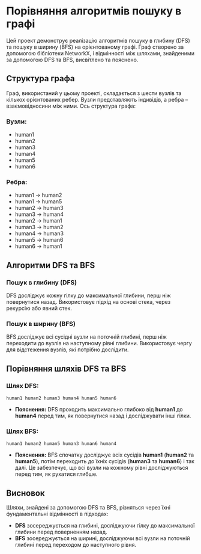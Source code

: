 # Порівняння алгоритмів пошуку в графі

Цей проект демонструє реалізацію алгоритмів пошуку в глибину (DFS) та пошуку в ширину (BFS) на орієнтованому графі. Граф створено за допомогою бібліотеки NetworkX, і відмінності між шляхами, знайденими за допомогою DFS та BFS, висвітлено та пояснено.

## Структура графа

Граф, використаний у цьому проекті, складається з шести вузлів та кількох орієнтованих ребер. Вузли представляють індивідів, а ребра – взаємовідносини між ними. Ось структура графа:

### Вузли:

- human1
- human2
- human3
- human4
- human5
- human6

### Ребра:

- human1 -> human2
- human1 -> human5
- human2 -> human3
- human3 -> human4
- human2 -> human1
- human3 -> human2
- human4 -> human3
- human5 -> human6
- human6 -> human1

## Алгоритми DFS та BFS

### Пошук в глибину (DFS)

DFS досліджує кожну гілку до максимальної глибини, перш ніж повернутися назад. Використовує підхід на основі стека, через рекурсію або явний стек.

### Пошук в ширину (BFS)

BFS досліджує всі сусідні вузли на поточній глибині, перш ніж переходити до вузлів на наступному рівні глибини. Використовує чергу для відстеження вузлів, які потрібно дослідити.

## Порівняння шляхів DFS та BFS

### Шлях DFS:

`human1 human2 human3 human4 human5 human6`

- **Пояснення:** DFS проходить максимально глибоко від **human1** до **human4** перед тим, як повернутися назад і досліджувати інші гілки.

### Шлях BFS:

`human1 human2 human5 human3 human6 human4`

- **Пояснення:** BFS спочатку досліджує всіх сусідів **human1** (**human2** та **human5**), потім переходить до їхніх сусідів (**human3** та **human6**) і так далі. Це забезпечує, що всі вузли на кожному рівні досліджуються перед тим, як рухатися глибше.

## Висновок

Шляхи, знайдені за допомогою DFS та BFS, різняться через їхні фундаментальні відмінності в підходах:

- **DFS** зосереджується на глибині, досліджуючи гілку до максимальної глибини перед поверненням назад.
- **BFS** зосереджується на ширині, досліджуючи всі вузли на поточній глибині перед переходом до наступного рівня.
